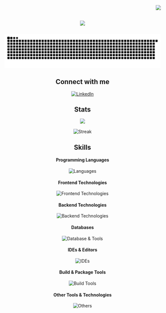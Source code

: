 <img align="right" src="https://visitor-badge.laobi.icu/badge?page_id=renatob4.renatob04" />

<h1 align="center">
  <img src="https://readme-typing-svg.herokuapp.com/?font=MontserratBold&size=40&center=true&vCenter=true&width=500&height=70&duration=4000&lines=Hi+There!+👋;+I'm+Renato!;+Game+Dev+Student+🎮" />
</h1>

<p align="center">
  <img src="https://github.com/renatob04/renatob04/blob/output/github-snake-dark.svg?raw=true" alt="Snake animation" />
</p>

<h2 align="center">Connect with me</h2>

<p align="center">
  <a href="https://www.linkedin.com/in/renatob04/">
    <img src="https://img.shields.io/badge/linkedin-%230077B5.svg?style=for-the-badge&logo=linkedin&logoColor=white" alt="LinkedIn" />
  </a>
</p>

<h2 align="center">Stats</h2>

<p align="center">
  <img width="450" src="https://github-readme-stats.vercel.app/api/top-langs/?username=renatob04&layout=compact&card_width=350&hide=shaderlab,makefile,cmake,hlsl&theme=dark&hide_border=true" />
</p>

<p align="center">
  <img width="450" src="https://streak-stats.demolab.com?user=RenatoB04&theme=dark&hide_border=true&hide_current_streak=true" alt="Streak" />
</p>

<h2 align="center">Skills</h2>

<h4 align="center">Programming Languages</h4>
<p align="center">
  <img src="https://skillicons.dev/icons?i=c,cpp,cs,js,kotlin,py" alt="Languages" />
</p>

<h4 align="center">Frontend Technologies</h4>
<p align="center">
  <img src="https://skillicons.dev/icons?i=css,html,react" alt="Frontend Technologies" />
</p>

<h4 align="center">Backend Technologies</h4>
<p align="center">
  <img src="https://skillicons.dev/icons?i=dotnet,nodejs" alt="Backend Technologies" />
</p>

<h4 align="center">Databases</h4>
<p align="center">
  <img src="https://skillicons.dev/icons?i=firebase,mysql" alt="Database & Tools" />
</p>

<h4 align="center">IDEs & Editors</h4>
<p align="center">
  <img src="https://skillicons.dev/icons?i=androidstudio,clion,pycharm,rider,visualstudio,vscode" alt="IDEs" />
</p>

<h4 align="center">Build & Package Tools</h4>
<p align="center">
  <img src="https://skillicons.dev/icons?i=cmake,gradle,npm" alt="Build Tools" />
</p>

<h4 align="center">Other Tools & Technologies</h4>
<p align="center">
  <img src="https://skillicons.dev/icons?i=anaconda,blender,git,github,markdown,opencv,unity" alt="Others" />
</p>

